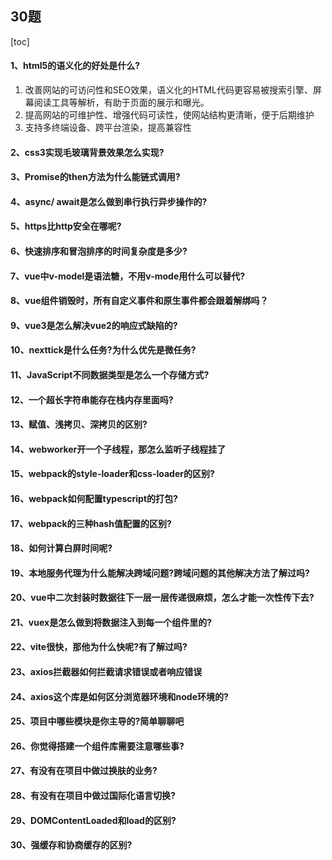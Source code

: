 ## 30题

[toc]

#### 1、html5的语义化的好处是什么?
1. 改善网站的可访问性和SEO效果，语义化的HTML代码更容易被搜索引擎、屏幕阅读工具等解析，有助于页面的展示和曝光。
2. 提高网站的可维护性、增强代码可读性，使网站结构更清晰，便于后期维护
3. 支持多终端设备、跨平台渲染，提高兼容性

#### 2、css3实现毛玻璃背景效果怎么实现?


#### 3、Promise的then方法为什么能链式调用?


#### 4、async/ await是怎么做到串行执行异步操作的?


#### 5、https比http安全在哪呢?


#### 6、快速排序和冒泡排序的时间复杂度是多少?


#### 7、vue中v-model是语法糖，不用v-mode用什么可以替代?


#### 8、vue组件销毁时，所有自定义事件和原生事件都会跟着解绑吗？


#### 9、vue3是怎么解决vue2的响应式缺陷的?


#### 10、nexttick是什么任务?为什么优先是微任务?


#### 11、JavaScript不同数据类型是怎么一个存储方式?


#### 12、一个超长字符串能存在栈内存里面吗?


#### 13、赋值、浅拷贝、深拷贝的区别?


#### 14、webworker开一个子线程，那怎么监听子线程挂了


#### 15、webpack的style-loader和css-loader的区别?


#### 16、webpack如何配置typescript的打包?


#### 17、webpack的三种hash值配置的区别?


#### 18、如何计算白屏时间呢?


#### 19、本地服务代理为什么能解决跨域问题?跨域问题的其他解决方法了解过吗?


#### 20、vue中二次封装时数据往下一层一层传递很麻烦，怎么才能一次性传下去?


#### 21、vuex是怎么做到将数据注入到每一个组件里的?


#### 22、vite很快，那他为什么快呢?有了解过吗?


#### 23、axios拦截器如何拦截请求错误或者响应错误


#### 24、axios这个库是如何区分浏览器环境和node环境的?


#### 25、项目中哪些模块是你主导的?简单聊聊吧


#### 26、你觉得搭建一个组件库需要注意哪些事?


#### 27、有没有在项目中做过换肤的业务?


#### 28、有没有在项目中做过国际化语言切换?


#### 29、DOMContentLoaded和load的区别?


#### 30、强缓存和协商缓存的区别?

